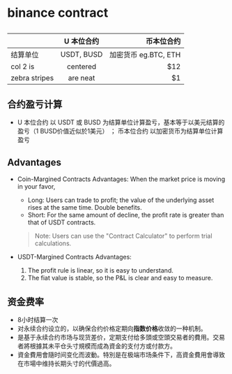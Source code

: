 # binance contract

## 

|               | U 本位合约           | 币本位合约  |
| ------------- |:-------------:| -----:|
| 结算单位      | USDT, BUSD     | 加密货币 eg.BTC, ETH |
| col 2 is      | centered      |   $12 |
| zebra stripes | are neat      |    $1 |

## 合约盈亏计算
- U 本位合约 以 USDT 或 BUSD 为结算单位计算盈亏，基本等于以美元结算的盈亏（1 BUSD价值近似於1美元） ； 币本位合约 以加密货币为结算单位计算盈亏

## Advantages
- Coin-Margined Contracts
    Advantages:
    When the market price is moving in your favor,
    - Long: Users can trade to profit; the value of the underlying asset rises at the same time. Double benefits. 
    - Short: For the same amount of decline, the profit rate is greater than that of USDT contracts.
    > Note: Users can use the "Contract Calculator" to perform trial calculations.

- USDT-Margined Contracts
    Advantages:
    1. The profit rule is linear, so it is easy to understand.
    2. The fiat value is stable, so the P&L is clear and easy to measure.

## 资金费率
- 8小时结算一次
- 对永续合约设立的，以确保合约价格定期向**指数价格**收敛的一种机制。
- 是基于永续合约市场与现货差价，定期支付给多頭或空頭交易者的費用。交易者將根據其未平仓头寸規模而成為資金的支付方或付款方。
- 資金費用會隨时间变化而波動。特別是在极端市场条件下，高資金費用會導致在市場中维持长期头寸的代價過高。

